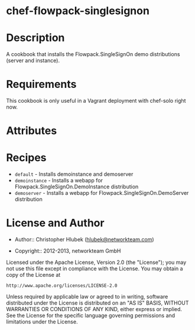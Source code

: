 # chef-flowpack-singlesignon

Description
===========

A cookbook that installs the Flowpack.SingleSignOn demo distributions (server and instance).

Requirements
============

This cookbook is only useful in a Vagrant deployment with chef-solo right now.

Attributes
==========


Recipes
=======

* `default` - Installs demoinstance and demoserver
* `demoinstance` - Installs a webapp for Flowpack.SingleSignOn.DemoInstance distribution
* `demoserver` - Installs a webapp for Flowpack.SingleSignOn.DemoServer distribution

License and Author
==================

- Author::      Christopher Hlubek (<hlubek@networkteam.com>)

- Copyright::   2012-2013, networkteam GmbH

Licensed under the Apache License, Version 2.0 (the "License");
you may not use this file except in compliance with the License.
You may obtain a copy of the License at

    http://www.apache.org/licenses/LICENSE-2.0

Unless required by applicable law or agreed to in writing, software
distributed under the License is distributed on an "AS IS" BASIS,
WITHOUT WARRANTIES OR CONDITIONS OF ANY KIND, either express or implied.
See the License for the specific language governing permissions and
limitations under the License.
